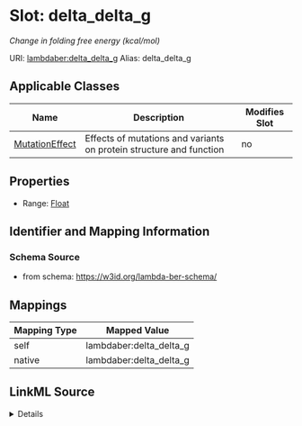 

# Slot: delta_delta_g 


_Change in folding free energy (kcal/mol)_





URI: [lambdaber:delta_delta_g](https://w3id.org/lambda-ber-schema/delta_delta_g)
Alias: delta_delta_g

<!-- no inheritance hierarchy -->





## Applicable Classes

| Name | Description | Modifies Slot |
| --- | --- | --- |
| [MutationEffect](MutationEffect.md) | Effects of mutations and variants on protein structure and function |  no  |






## Properties

* Range: [Float](Float.md)




## Identifier and Mapping Information






### Schema Source


* from schema: https://w3id.org/lambda-ber-schema/




## Mappings

| Mapping Type | Mapped Value |
| ---  | ---  |
| self | lambdaber:delta_delta_g |
| native | lambdaber:delta_delta_g |




## LinkML Source

<details>
```yaml
name: delta_delta_g
description: Change in folding free energy (kcal/mol)
from_schema: https://w3id.org/lambda-ber-schema/
rank: 1000
alias: delta_delta_g
owner: MutationEffect
domain_of:
- MutationEffect
range: float
unit:
  ucum_code: kcal/mol

```
</details>